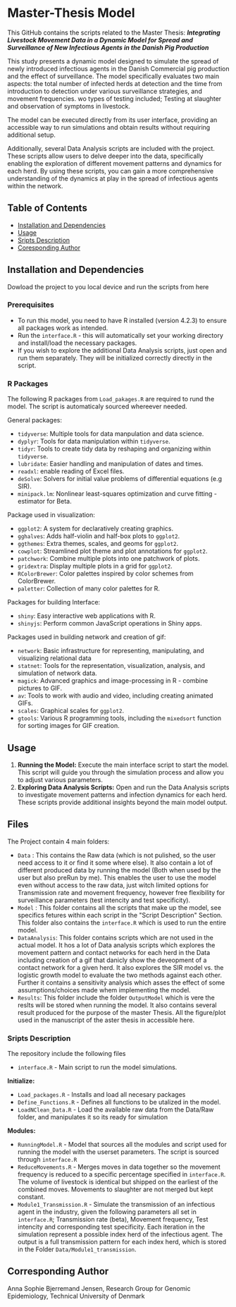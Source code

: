 # Master-Thesis Model
This GitHub contains the scripts related to the Master Thesis: **_Integrating Livestock Movement Data in a Dynamic Model for Spread and Surveillance of New Infectious Agents in the Danish Pig Production_**

This study presents a dynamic model designed to simulate the spread of newly introduced infectious agents in the Danish Commercial pig production and the effect of surveillance. The model specifically evaluates two main aspects: the total number of infected herds at detection and the time from introduction to detection under various surveillance strategies, and movement frequencies.
wo types of testing included; Testing at slaughter and observation of symptoms in livestock.

The model can be executed directly from its user interface, providing an accessible way to run simulations and obtain results without requiring additional setup.

Additionally, several Data Analysis scripts are included with the project. These scripts allow users to delve deeper into the data, specifically enabling the exploration of different movement patterns and dynamics for each herd. By using these scripts, you can gain a more comprehensive understanding of the dynamics at play in the spread of infectious agents within the network. 

## Table of Contents

- [Installation and Dependencies](#installation)
- [Usage](#usage)
- [Sripts Description](#Sripts-Description)
- [Coresponding Author](#Coresponding-Author)

  
## Installation and Dependencies
Dowload the project to you local device and run the scripts from here
### Prerequisites
- To run this model, you need to have R installed (version 4.2.3) to ensure all packages work as intended.
- Run the `interface.R` - this will automatically set your working directory and install/load the necessary packages.
- If you wish to explore the additional Data Analysis scripts, just open and run them separately. They will be initialized correctly directly in the script.

### R Packages
The following R packages from `Load_pakages.R` are required to rund the model. The script is automaticaly sourced whereever needed. 

General packages:
+ `tidyverse`: Multiple tools for data manpulation and data science.
+ `dyplyr`: Tools for data manipulation within `tidyverse`.
+ `tidyr`: Tools to create tidy data by reshaping and organizing within `tidyverse`.
+ `lubridate`: Easier handling and manipulation of dates and times.
+ `readxl`: enable reading of Excel files.
+ `deSolve`: Solvers for initial value problems of differential equations (e.g SIR).
+ `minipack.lm`: Nonlinear least-squares optimization and curve fitting - estimator for Beta.
  
Package used in visualization:
+ `ggplot2`: A system for declaratively creating graphics.
+ `gghalves`: Adds half-violin and half-box plots to `ggplot2`.
+ `ggthemes`: Extra themes, scales, and geoms for `ggplot2`.
+ `cowplot`: Streamlined plot theme and plot annotations for `ggplot2`.
+ `patchwork`: Combine multiple plots into one patchwork of plots.
+ `gridextra`: Display multiple plots in a grid for `ggplot2`.
+ `RColorBrewer`: Color palettes inspired by color schemes from ColorBrewer.
+ `paletter`: Collection of many color palettes for R.
  
Packages for building Interface:
+ `shiny`: Easy interactive web applications with R.
+ `shinyjs`: Perform common JavaScript operations in Shiny apps.
  
Packages used in building network and creation of gif:
+ `network`: Basic infrastructure for representing, manipulating, and visualizing relational data
+ `statnet`: Tools for the representation, visualization, analysis, and simulation of network data.
+ `magick`: Advanced graphics and image-processing in R - combine pictures to GIF.
+ `av`: Tools to work with audio and video, including creating animated GIFs.
+ `scales`: Graphical scales for `ggplot2`.
+ `gtools`: Various R programming tools, including the `mixedsort` function for sorting images for GIF creation.

## Usage
1. **Running the Model:** Execute the main interface script to start the model. This script will guide you through the simulation process and allow you to adjust various parameters.
2. **Exploring Data Analysis Scripts:** Open and run the Data Analysis scripts to investigate movement patterns and infection dynamics for each herd. These scripts provide additional insights beyond the main model output.

## Files 
The Project contain 4 main folders:
- `Data` : This contains the Raw data (which is not pulished, so the user need access to it or find it some where else). It also contain a lot of different produced data by running the model (Both when used by the user but also preRun by me). This enables the user to use the model even without access to the raw data, just witch limited options for Transmission rate and movement frequency, however free flexibility for surveillance parameters (test intencity and test specificity).
- `Model` : This folder contains all the scripts that make up the model, see specifics fetures within each script in the "Script Description" Section. This folder also contains the `interface.R` which is used to run the entire model. 
- `DataAnalysis`: This folder contains scripts which are not used in the actual model. It hos a lot of Data analysis scripts which explores the movement pattern and contact networks for each herd in the Data including creation of a gif that danicly show the deveopment of a contact network for a given herd. It also explores the SIR model vs. the logistic growth model to evaluate the two methods against each other. Further it contains a sensitivity analysis which asses the effect of some assumptions/choices made whem implementing the model.
- `Results`: This folder include the folder `OutputModel` which is vere the reslts will be stored when running the model. It also contains several result produced for the purpose of the master Thesis. All the figure/plot used in the manuscript of the aster thesis in accessible here.  

### Sripts Description
The repository include the following files
+ `interface.R` - Main script to run the model simulations.
  
**Initialize:**
+ `Load_packages.R` - Installs and load all necesary packages
+ `Define_Functions.R` - Defines all functions to be utalized in the model.
+ `LoadNClean_Data.R` - Load the available raw data from the Data/Raw folder, and manipulates it so its ready for simulation

**Modules:**
+ `RunningModel.R` - Model that sources all the modules and script used for running the model with the userset parameters. The script is sourced through `interface.R`
+ `ReduceMovements.R` - Merges moves in data together so the movement frequency is reduced to a specific percentage specified in `interface.R`. The volume of livestock is identical but shipped on the earliest of the combined moves. Movements to slaughter are not merged but kept constant.
+ `Module1_Transmission.R` - Simulate the transmission of an infectious agent in the industry, given the following parameters all set in `interface.R`; Transmission rate (beta), Movement frequency, Test intencity  and corresponding test specificity. Each iteration in the simulation represent a possible index herd of the infectious agent. The output is a full transmission pattern for each index herd, which is stored in the Folder `Data/Module1_transmission`. 


## Corresponding Author
Anna Sophie Bjerremand Jensen, Research Group for Genomic Epidemiology, Technical University of Denmark
